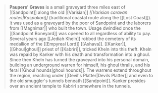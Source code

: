 > **Paupers' Graves** is a small graveyard three miles east of [[Sandpoint]] along the old [[Varisian]] *[[Varisian caravan routes|Kaspakari]]* (traditional coastal route along the [[Lost Coast]]). It was used as a graveyard by the poor of Sandpoint and the laborers from [[Magnimar]] who built the town. Usage dwindled once the [[Sandpoint Boneyard]] was opened to all regardless of ability to pay.
> Several years ago [[Jediah Kheln]] robbed the cemetery of its medallion of the [[Empyreal Lord]] [[Ashava]]. [[Kanker]], [[Ghoul|ghoul]] priest of [[Kabriri]], tricked Kheln into this theft. Kheln was repaid by Kanker with his death and transformation into a ghoul. Since then Kheln has turned the graveyard into his personal domain, building an underground warren for himself, his ghoul thralls, and his feral [[Ghoul hounds|ghoul hounds]].
> The warrens extend throughout the region, reaching under [[Devil's Platter|Devils Platter]] and even to the old smuggler's tunnels beneath [[Sandpoint]]. Kanker presides over an ancient temple to Kabriri somewhere in the tunnels.








